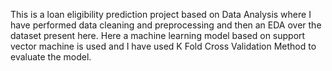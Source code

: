 This is a loan eligibility prediction project based on Data Analysis where I have performed data cleaning and preprocessing and then an EDA over the dataset present here. 
Here a machine learning model based on support vector machine is used and I have used K Fold Cross Validation Method to evaluate the model. 
